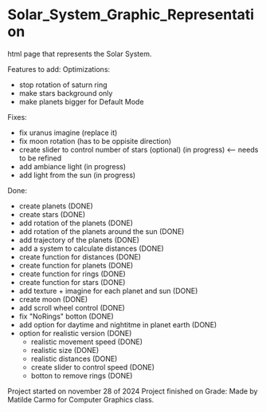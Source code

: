 # Solar_System_Graphic_Representation
 html page that represents the Solar System. 



Features to add: 
Optimizations: 
- stop rotation of saturn ring
- make stars background only
- make planets bigger for Default Mode

Fixes: 
- fix uranus imagine (replace it)
- fix moon rotation (has to be oppisite direction)
- create slider to control number of stars (optional) (in progress) <-- needs to be refined
- add ambiance light (in progress)
- add light from the sun (in progress)


Done: 
- create planets (DONE)
- create stars (DONE)
- add rotation of the planets (DONE)
- add rotation of the planets around the sun (DONE)
- add trajectory of the planets (DONE)
- add a system to calculate distances (DONE)
- create function for distances (DONE)
- create function for planets (DONE)
- create function for rings (DONE)
- create function for stars  (DONE)
- add texture + imagine for each planet and sun (DONE)
- create moon (DONE)
- add scroll wheel control (DONE)
- fix "NoRings" botton (DONE)
- add option for daytime and nightitme in planet earth (DONE)
- option for realistic version (DONE)
    - realistic movement speed (DONE)
    - realistic size (DONE)
    - realistic distances (DONE)
    - create slider to control speed (DONE)
    - botton to remove rings (DONE)


Project started on november 28 of 2024
Project finished on
Grade: 
Made by Matilde Carmo for Computer Graphics class.

